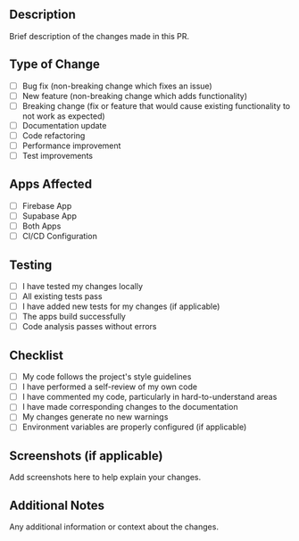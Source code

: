 ## Description

Brief description of the changes made in this PR.

## Type of Change

- [ ] Bug fix (non-breaking change which fixes an issue)
- [ ] New feature (non-breaking change which adds functionality)
- [ ] Breaking change (fix or feature that would cause existing functionality to not work as expected)
- [ ] Documentation update
- [ ] Code refactoring
- [ ] Performance improvement
- [ ] Test improvements

## Apps Affected

- [ ] Firebase App
- [ ] Supabase App
- [ ] Both Apps
- [ ] CI/CD Configuration

## Testing

- [ ] I have tested my changes locally
- [ ] All existing tests pass
- [ ] I have added new tests for my changes (if applicable)
- [ ] The apps build successfully
- [ ] Code analysis passes without errors

## Checklist

- [ ] My code follows the project's style guidelines
- [ ] I have performed a self-review of my own code
- [ ] I have commented my code, particularly in hard-to-understand areas
- [ ] I have made corresponding changes to the documentation
- [ ] My changes generate no new warnings
- [ ] Environment variables are properly configured (if applicable)

## Screenshots (if applicable)

Add screenshots here to help explain your changes.

## Additional Notes

Any additional information or context about the changes.


